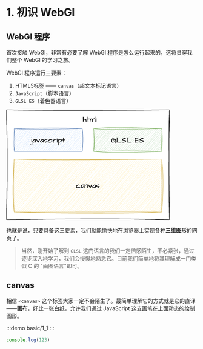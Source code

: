 # 1. 初识 WebGl

## WebGl 程序

首次接触 WebGl，非常有必要了解 WebGl 程序是怎么运行起来的，这将贯穿我们整个 WebGl 的学习之旅。

WebGl 程序运行三要素：
1. HTML5标签 —— `canvas`（超文本标记语言）
2. `JavaScript`（脚本语言）
3. `GLSL ES`（着色器语言）

![1.1](../../public/images/second/1.1.png)

也就是说，只要具备这三要素，我们就能愉快地在浏览器上实现各种**三维图形**的网页了。

> 当然，刚开始了解到 `GLSL` 这门语言的我们一定倍感陌生，不必紧张，通过逐步深入地学习，我们会慢慢地熟悉它。目前我们简单地将其理解成一门类似 C 的 "画图语言"即可。

## canvas

相信 `<canvas>` 这个标签大家一定不会陌生了。最简单理解它的方式就是它的直译——**画布**，好比一张白纸，允许我们通过 JavaScript 这支画笔在上面动态的绘制图形。

:::demo 
basic/1_1
:::

```js
console.log(123)
```
